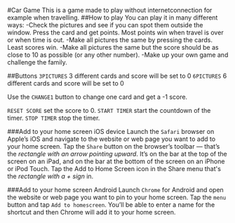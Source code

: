 #Car Game
This is a game made to play without internetconnection for example when travelling.
##How to play
You can play it in many different ways:
-Check the pictures and see if you can spot them outside the window. Press the card and get points. Most points win when travel is over or when time is out.
-Make all pictures the same by pressing the cards. Least scores win.
-Make all pictures the same but the score should be as close to 10 as possible (or any other number). 
-Make up your own game and challenge the family.

##Buttons
`3PICTURES` 3 different cards and score will be set to 0
`6PICTURES` 6 different cards and score will be set to 0

Use the `CHANGE1` button to change one card and get a -1 score.

`RESET SCORE` set the score to 0.
`START TIMER` start the countdown of the timer. 
`STOP TIMER` stop the timer.

###Add to your home screen iOS device
Launch the `Safari` browser on Apple’s iOS and navigate to the website or web page you want to add to your home screen. Tap the `Share` button on the browser’s toolbar — that’s the *rectangle with an arrow pointing upward*. It’s on the bar at the top of the screen on an iPad, and on the bar at the bottom of the screen on an iPhone or iPod Touch. Tap the Add to Home Screen icon in the Share menu that's the *rectangle with a + sign* in.

###Add to your home screen Android
Launch `Chrome` for Android and open the website or web page you want to pin to your home screen. Tap the `menu` button and tap `Add to homescreen`. You’ll be able to enter a name for the shortcut and then Chrome will add it to your home screen.
